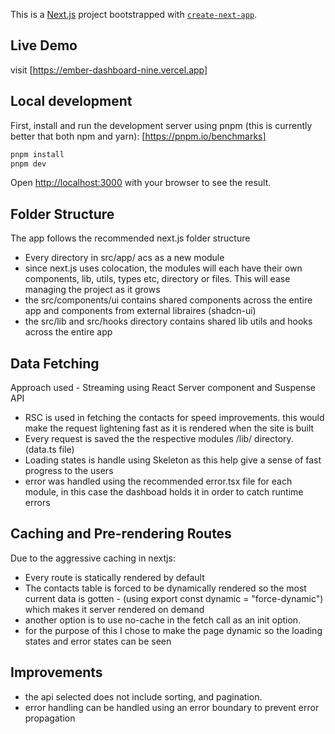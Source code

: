 This is a [Next.js](https://nextjs.org) project bootstrapped with [`create-next-app`](https://nextjs.org/docs/app/api-reference/cli/create-next-app).

## Live Demo

visit [https://ember-dashboard-nine.vercel.app]

## Local development

First, install and run the development server using pnpm (this is currently better that both npm and yarn):
[https://pnpm.io/benchmarks]

```bash
pnpm install
pnpm dev
```

Open [http://localhost:3000](http://localhost:3000) with your browser to see the result.

## Folder Structure

The app follows the recommended next.js folder structure
- Every directory in src/app/ acs as a new module
- since next.js uses colocation, the modules will each have their own components, lib, utils, types etc, directory or files. This will ease managing the project as it grows
- the src/components/ui contains shared components across the entire app and components from external libraires (shadcn-ui)
- the src/lib and src/hooks directory contains shared lib utils and hooks across the entire app

## Data Fetching

Approach used - Streaming using React Server component and Suspense API
- RSC is used in fetching the contacts for speed improvements. this would make the request lightening fast as it is rendered when the site is built
- Every request is saved the the respective modules /lib/ directory. (data.ts file) 
- Loading states is handle using Skeleton as this help give a sense of fast progress to the users
- error was handled using the recommended error.tsx file for each module, in this case the dashboad holds it in order to catch runtime errors

## Caching and Pre-rendering Routes
Due to the aggressive caching in nextjs:
- Every route is statically rendered by default
- The contacts table is forced to be dynamically rendered so the most current data is gotten - (using export const dynamic = "force-dynamic") which makes it server rendered on demand
- another option is to use no-cache in the fetch call as an init option.
- for the purpose of this I chose to make the page dynamic so the loading states and error states can be seen


## Improvements
- the api selected does not include sorting, and pagination.
- error handling can be handled using an error boundary to prevent error propagation
